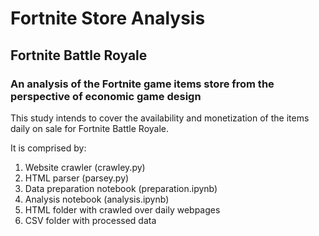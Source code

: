 # Fortnite Store Analysis

## Fortnite Battle Royale

### An analysis of the Fortnite game items store from the perspective of economic game design


This study intends to cover the availability and monetization of the items daily on sale for Fortnite Battle Royale.

It is comprised by:

1. Website crawler (crawley.py)
2. HTML parser (parsey.py)
3. Data preparation notebook (preparation.ipynb)
4. Analysis notebook (analysis.ipynb)
5. HTML folder with crawled over daily webpages
6. CSV folder with processed data
